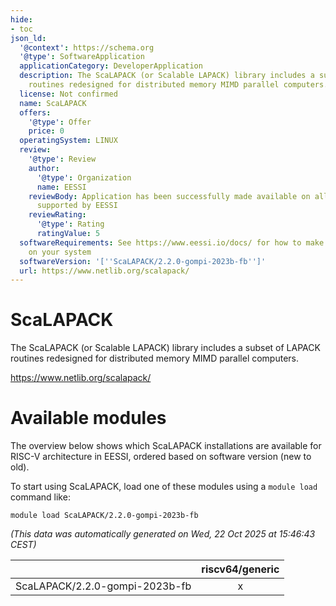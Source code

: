 ```yaml
---
hide:
- toc
json_ld:
  '@context': https://schema.org
  '@type': SoftwareApplication
  applicationCategory: DeveloperApplication
  description: The ScaLAPACK (or Scalable LAPACK) library includes a subset of LAPACK
    routines redesigned for distributed memory MIMD parallel computers.
  license: Not confirmed
  name: ScaLAPACK
  offers:
    '@type': Offer
    price: 0
  operatingSystem: LINUX
  review:
    '@type': Review
    author:
      '@type': Organization
      name: EESSI
    reviewBody: Application has been successfully made available on all architectures
      supported by EESSI
    reviewRating:
      '@type': Rating
      ratingValue: 5
  softwareRequirements: See https://www.eessi.io/docs/ for how to make EESSI available
    on your system
  softwareVersion: '[''ScaLAPACK/2.2.0-gompi-2023b-fb'']'
  url: https://www.netlib.org/scalapack/
---
```


ScaLAPACK
=========


The ScaLAPACK (or Scalable LAPACK) library includes a subset of LAPACK routines redesigned for distributed memory MIMD parallel computers.

https://www.netlib.org/scalapack/
# Available modules


The overview below shows which ScaLAPACK installations are available for RISC-V architecture in EESSI, ordered based on software version (new to old).

To start using ScaLAPACK, load one of these modules using a `module load` command like:

```shell
module load ScaLAPACK/2.2.0-gompi-2023b-fb
```

*(This data was automatically generated on Wed, 22 Oct 2025 at 15:46:43 CEST)*

| |riscv64/generic|
| :---: | :---: |
|ScaLAPACK/2.2.0-gompi-2023b-fb|x|
